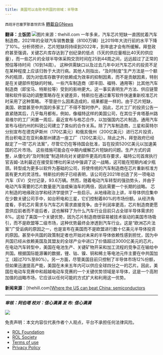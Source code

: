 ```yaml
---
title: 美国可以击败中共国的领域：半导体
---
```

`西班牙巴塞罗那喜悦农场` [轉載自GNews](https://gnews.org/zh-hans/1979719/)

**翻译：土饭团**
![](https://assets.gnews.org/wp-content/uploads/2022/02/tempsnip美国可以击败中共国的领域：半导体.png)图片来源：thehill.com
一年多来，汽车芯片短缺一直困扰着汽车制造商，2021年的全球汽车销售数量（8100万辆）比2019年大流行前的水平下降了10%。分析师预计，芯片短缺将持续到2022年，到年底才会有所缓解。拜登政府甚至强调，关键芯片库存达到了创纪录的低点（5天的供应量相比40天的供应量），而一些芯片的全球半导体采购交货时间在25到44周之间，远远超过了正常的预估等待时间（10到14周）。
这种供需缺口以及过去几年中对汽车芯片的投资不足在某种程度上应该归咎于大流行病。其他人则指出，“及时制度”生产方法是一个额外的瓶颈，因为对低库存数字的依赖成为效率的抑制因素，而不是贡献因素，特别是在关键部件短缺的时候。一些汽车制造商（即丰田、福特、通用等）比其他汽车制造商（即宝马、特斯拉等）受到的影响更大。这一事实表明生产方法、供应链管理和软件驱动的调整策略存在关键差异，特斯拉在通过重写软件快速重新校准芯片时采用了这种策略。
不管是什么因素造成的，结果都是一样的。由于芯片短缺，美国、欧盟甚至中共国的多家工厂不得不暂时停产。因此，芯片工厂的投资公告一直紧随其后，几乎每月都有。例如，像福特这样的美国公司，在其位于肯塔基州路易维尔的工厂闲置一周后，最近宣布与格芯合作，以加强国内芯片制造。通用汽车宣布与纽约州的科锐公司建立了类似的合作关系。除了汽车制造商，三星和英特尔分别宣布在德克萨斯州（170亿美元）和俄亥俄州（200亿美元）进行芯片投资，而台积电正在亚利桑那州建造一座工厂（120亿美元）。除此之外，拜登政府已经敲定了一项“芯片法案”，尽管它仍在等待国会批准，旨在投资520亿美元以加速美国的芯片市场。
这些措施可能会在中期内缓解芯片短缺的问题。生产方式的调整，从僵化的“及时制度”制造转向对关键部件更高的库存要求，福特公司首席执行官吉姆-法利最近在接受彭博社的采访中强调了这一战略，这可能在短期内减少瓶颈。转型成为更多以软件为基础的公司，将使传统的汽车制造商在芯片重新校准方面有更大的灵活性。特斯拉的例子已经表明，该公司在2021年创造了另一项电动汽车（EV）交付记录，93.6万辆。然而，随着电动汽车转型的强劲势头，并由于电动汽车需要的芯片数量是汽油或柴油车的两倍，因此需要一个长期的战略。
芯片制造的地缘政治学和经济学提供了一些启示。从地缘政治上讲，半导体供应集中在少数关键公司手中，如台积电和三星，它们控制着80%的市场份额。从经济角度看，手机芯片需求与汽车芯片需求直接竞争。由于利润率更高，芯片制造商更愿意供应前者而不是后者，这也解释了为什么汽车行业目前只占全球半导体需求的8%。这给了美国一个关键优势，因为芯片制造商很容易被技术驱动的美国市场吸引，而不是欧盟等二级市场，这种优势最终会渗透到汽车行业。这是“欧洲芯片法案”广受诟病的原因之一，也是宣布在美国而不是欧盟进行数十亿美元半导体投资的原因。甚至中共国的政策制定者也开始对未来的半导体依赖性感到担忧，因为中共国已经从依赖美国及其盟友的全球产业中进口了价值超过3000亿美元的芯片。
在电动汽车转型中，美国在电池生产、关键矿物开采和加工流程的竞争正在输给中共国。根据国际能源署的数据，锂、钴、镍、铜和稀土等电池元件主要在中共国加工（超过70%至80%）。另一方面，尽管美国目前只控制了半导体市场12%份额，但如果迅速提高产能，美国在未来五年内可以供应全球四分之一的芯片。因此，美国在电动车竞赛中和超越电动车竞赛的一个关键优势领域是半导体，这是一个高附加值的战略市场，它应该以任何可能的方式扩大和利用这一优势。

**新闻来源**：[thehill.com][Where the US can beat China: semiconductors](https://thehill.com/opinion/technology/593171-where-the-us-can-beat-china-semiconductors?rl=1)

* * *

***审核：阿伯塔
校对：信心满满
发 布: 信心满满***

![](https://assets.gnews.org/wp-content/uploads/2022/02/GNEWS_CH..jpeg)



 

免责声明：本文内容仅代表作者个人观点，平台不承担任何法律风险。

- [ROL Foundation](https://rolfoundation.org/)
- [ROL Society](https://rolsociety.org/)
- [Terms of use](https://gnews.org/terms-of-use-3/)
- [Privacy Policy](https://gnews.org/privacy-policy/)
